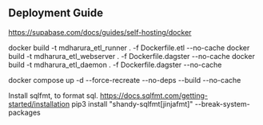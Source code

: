 ## Deployment Guide

https://supabase.com/docs/guides/self-hosting/docker

<!-- https://supabase.com/docs/guides/self-hosting/docker -->

docker build -t mdharura_etl_runner . -f Dockerfile.etl --no-cache
docker build -t mdharura_etl_webserver . -f Dockerfile.dagster --no-cache
docker build -t mdharura_etl_daemon . -f Dockerfile.dagster --no-cache


docker compose up -d --force-recreate --no-deps --build --no-cache


Install sqlfmt, to format sql.
https://docs.sqlfmt.com/getting-started/installation
pip3 install "shandy-sqlfmt[jinjafmt]" --break-system-packages